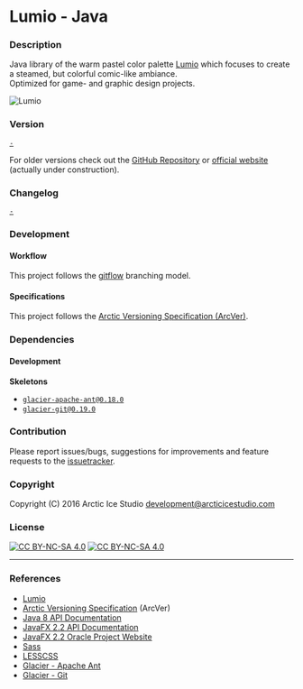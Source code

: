 Lumio - Java
============

### Description
Java library of the warm pastel color palette [Lumio](https://github.com/arcticicestudio/lumio) which focuses to create a steamed, but colorful comic-like ambiance.  
Optimized for game- and graphic design projects.

![Lumio](https//.github.com/arcticicestudio/lumio/blob/master/src/main/native/lumio.png)

### Version
[`-`](https://github.com/arcticicestudio/lumio-java/releases/latest)

For older versions check out the [GitHub Repository](https://github.com/arcticicestudio/lumio-java/releases) or [official website](http://arcticicestudio.com/lumio) (actually under construction).

### Changelog
[`-`](CHANGELOG.md)

### Development
#### Workflow
This project follows the [gitflow](http://nvie.com/posts/a-successful-git-branching-model) branching model.

#### Specifications
This project follows the [Arctic Versioning Specification (ArcVer)](https://github.com/arcticicestudio/arcver).

### Dependencies
#### Development
**Skeletons**
  - [`glacier-apache-ant@0.18.0`](https://github.com/arcticicestudio/glacier-apache-ant)
  - [`glacier-git@0.19.0`](https://github.com/arcticicestudio/glacier-git)

### Contribution
Please report issues/bugs, suggestions for improvements and feature requests to the [issuetracker](https://github.com/arcticicestudio/lumio-java/issues).

### Copyright
Copyright (C) 2016 Arctic Ice Studio <development@arcticicestudio.com>

### License
[![CC BY-NC-SA 4.0](http://mirrors.creativecommons.org/presskit/buttons/88x31/svg/by-nc-sa.svg)](http://creativecommons.org/licenses/by-nc-sa/4.0) [![CC BY-NC-SA 4.0](http://www.gnu.org/graphics/gplv3-88x31.png)](http://www.gnu.org/licenses/gpl.txt)

---

### References
  - [Lumio](https://github.com/arcticicestudio/lumio)  
  - [Arctic Versioning Specification](http://specs.arcticicestudio.com/arcver) (ArcVer)  
  - [Java 8 API Documentation](https://docs.oracle.com/javase/8/docs/api/)  
  - [JavaFX 2.2 API Documentation](https://docs.oracle.com/javafx/2/api/)  
  - [JavaFX 2.2 Oracle Project Website](http://docs.oracle.com/javase/8/javase-clienttechnologies.htm)
  - [Sass](http://sass-lang.com)
  - [LESSCSS](http://lesscss.org)  
  - [Glacier - Apache Ant](https://github.com/arcticicestudio/glacier-apache-ant)  
  - [Glacier - Git](https://github.com/arcticicestudio/glacier-git)  
